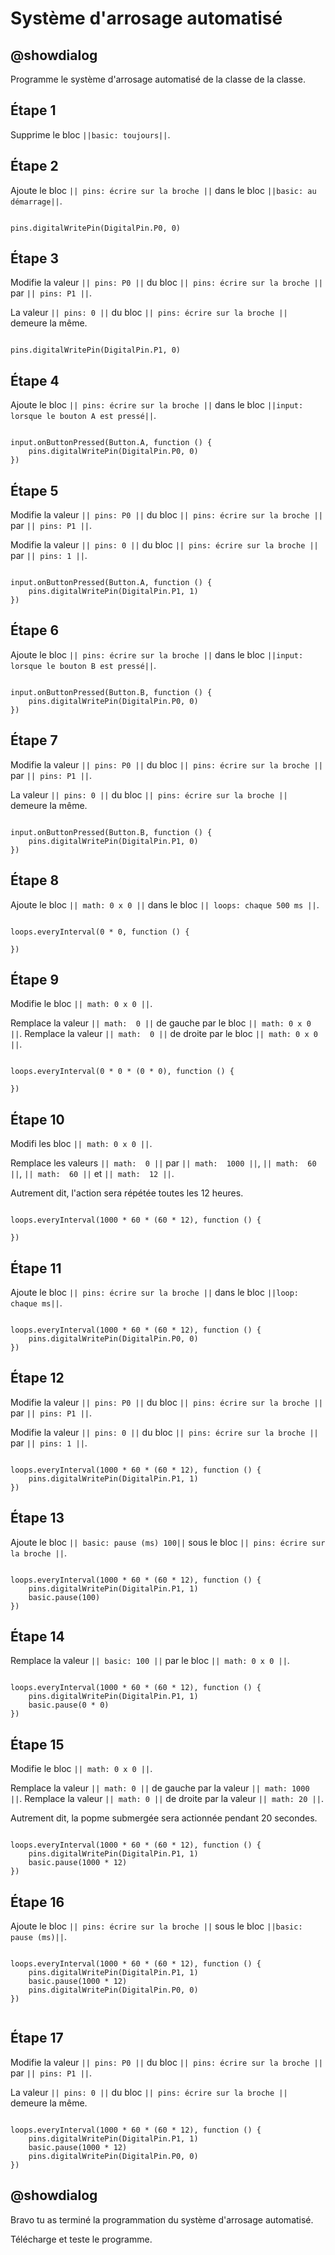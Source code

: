 # Système d'arrosage automatisé

## @showdialog
Programme le système d'arrosage automatisé de la classe de la classe.

## Étape 1

Supprime le bloc ``||basic: toujours||``.


## Étape 2

Ajoute le bloc ``|| pins: écrire sur la broche ||`` dans le bloc ``||basic: au démarrage||``.

```blocks

pins.digitalWritePin(DigitalPin.P0, 0)

```
## Étape 3

Modifie la valeur ``|| pins: P0 ||`` du bloc ``|| pins: écrire sur la broche ||`` par ``|| pins: P1 ||``.

La valeur  ``|| pins: 0 ||`` du bloc ``|| pins: écrire sur la broche ||`` demeure la même.

```blocks

pins.digitalWritePin(DigitalPin.P1, 0)

```

## Étape 4

Ajoute le bloc ``|| pins: écrire sur la broche ||`` dans le bloc ``||input: lorsque le bouton A est pressé||``.

```blocks

input.onButtonPressed(Button.A, function () {
    pins.digitalWritePin(DigitalPin.P0, 0)
})

```

## Étape 5

Modifie la valeur ``|| pins: P0 ||`` du bloc ``|| pins: écrire sur la broche ||`` par ``|| pins: P1 ||``.

Modifie la valeur  ``|| pins: 0 ||`` du bloc ``|| pins: écrire sur la broche ||`` par ``|| pins: 1 ||``.

```blocks

input.onButtonPressed(Button.A, function () {
    pins.digitalWritePin(DigitalPin.P1, 1)
})

```

## Étape 6

Ajoute le bloc ``|| pins: écrire sur la broche ||`` dans le bloc ``||input: lorsque le bouton B est pressé||``.

```blocks

input.onButtonPressed(Button.B, function () {
    pins.digitalWritePin(DigitalPin.P0, 0)
})

```

## Étape 7

Modifie la valeur ``|| pins: P0 ||`` du bloc ``|| pins: écrire sur la broche ||`` par ``|| pins: P1 ||``.

La valeur  ``|| pins: 0 ||`` du bloc ``|| pins: écrire sur la broche ||`` demeure la même.

```blocks

input.onButtonPressed(Button.B, function () {
    pins.digitalWritePin(DigitalPin.P1, 0)
})

```

## Étape 8

Ajoute le bloc ``|| math: 0 x 0 ||`` dans le bloc ``|| loops: chaque 500 ms ||``.

```blocks

loops.everyInterval(0 * 0, function () {
	
})

```

## Étape 9

Modifie le bloc ``|| math: 0 x 0 ||``.

Remplace la valeur ``|| math:  0 ||`` de gauche par le bloc ``|| math: 0 x 0 ||``.
Remplace la valeur ``|| math:  0 ||`` de droite par le bloc ``|| math: 0 x 0 ||``.

```blocks

loops.everyInterval(0 * 0 * (0 * 0), function () {
	
})

```
## Étape 10

Modifi les bloc ``|| math: 0 x 0 ||``.

Remplace les valeurs ``|| math:  0 ||`` par ``|| math:  1000 ||``, ``|| math:  60 ||``, ``|| math:  60 ||`` et ``|| math:  12 ||``.

Autrement dit, l'action sera répétée toutes les 12 heures.

```blocks

loops.everyInterval(1000 * 60 * (60 * 12), function () {
	
})

```

## Étape 11

Ajoute le bloc ``|| pins: écrire sur la broche ||`` dans le bloc ``||loop: chaque ms||``.

```blocks

loops.everyInterval(1000 * 60 * (60 * 12), function () {
    pins.digitalWritePin(DigitalPin.P0, 0)
})

```

## Étape 12

Modifie la valeur ``|| pins: P0 ||`` du bloc ``|| pins: écrire sur la broche ||`` par ``|| pins: P1 ||``.

Modifie la valeur  ``|| pins: 0 ||`` du bloc ``|| pins: écrire sur la broche ||`` par ``|| pins: 1 ||``.

```blocks

loops.everyInterval(1000 * 60 * (60 * 12), function () {
    pins.digitalWritePin(DigitalPin.P1, 1)
})

```

## Étape 13

Ajoute le bloc ``|| basic: pause (ms) 100||`` sous le bloc ``|| pins: écrire sur la broche ||``.

```blocks

loops.everyInterval(1000 * 60 * (60 * 12), function () {
    pins.digitalWritePin(DigitalPin.P1, 1)
    basic.pause(100)
})

```

## Étape 14


Remplace la valeur ``|| basic: 100 ||`` par le bloc ``|| math: 0 x 0 ||``.

```blocks

loops.everyInterval(1000 * 60 * (60 * 12), function () {
    pins.digitalWritePin(DigitalPin.P1, 1)
    basic.pause(0 * 0)
})

```

## Étape 15

Modifie le bloc ``|| math: 0 x 0 ||``.

Remplace la valeur ``|| math: 0 ||`` de gauche par la valeur ``|| math: 1000 ||``.
Remplace la valeur ``|| math: 0 ||`` de droite par la valeur ``|| math: 20 ||``.

Autrement dit, la popme submergée sera actionnée pendant 20 secondes.

```blocks

loops.everyInterval(1000 * 60 * (60 * 12), function () {
    pins.digitalWritePin(DigitalPin.P1, 1)
    basic.pause(1000 * 12)
})

```

## Étape 16

Ajoute le bloc ``|| pins: écrire sur la broche ||`` sous le bloc ``||basic: pause (ms)||``.

```blocks

loops.everyInterval(1000 * 60 * (60 * 12), function () {
    pins.digitalWritePin(DigitalPin.P1, 1)
    basic.pause(1000 * 12)
    pins.digitalWritePin(DigitalPin.P0, 0)
})


```

## Étape 17

Modifie la valeur ``|| pins: P0 ||`` du bloc ``|| pins: écrire sur la broche ||`` par ``|| pins: P1 ||``.

La valeur  ``|| pins: 0 ||`` du bloc ``|| pins: écrire sur la broche ||`` demeure la même.

```blocks

loops.everyInterval(1000 * 60 * (60 * 12), function () {
    pins.digitalWritePin(DigitalPin.P1, 1)
    basic.pause(1000 * 12)
    pins.digitalWritePin(DigitalPin.P0, 0)
})

```

## @showdialog

Bravo tu as terminé la programmation du système d'arrosage automatisé.

Télécharge et teste le programme.